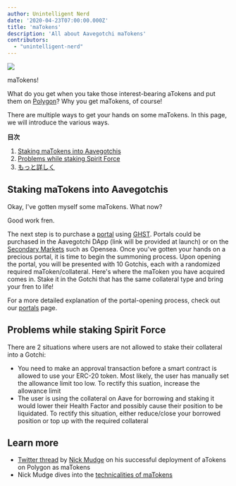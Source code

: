 ```yaml
---
author: Unintelligent Nerd
date: '2020-04-23T07:00:00.000Z'
title: 'maTokens'
description: 'All about Aavegotchi maTokens'
contributors:
  - "unintelligent-nerd"
---
```


<div class="headerImageContainer">
<img class="headerImage" src="/matokens/matoken.png">
<p class="headerImageText">maTokens!</p>
</div>

What do you get when you take those interest-bearing aTokens and put them on [Polygon](/glossary#polygon)? Why you get maTokens, of course!

There are multiple ways to get your hands on some maTokens. In this page, we will introduce the various ways.

<div class="contentsBox">

**目次**

<ol>
<li><a href=#staking-matokens-into-aavegotchis>Staking maTokens into Aavegotchis</a></li>
<li><a href=#problems-while-staking-spirit-force>Problems while staking Spirit Force</a></li>
<li><a href=#learn-more>もっと詳しく</a></li>
</ol>

</div>

## Staking maTokens into Aavegotchis

Okay, I've gotten myself some maTokens. What now?

Good work fren.

The next step is to purchase a [portal](/portals) using [GHST](/ghst). Portals could be purchased in the Aavegotchi DApp (link will be provided at launch) or on the [Secondary Markets](/marketplace) such as Opensea. Once you've gotten your hands on a precious portal, it is time to begin the summoning process. Upon opening the portal, you will be presented with 10 Gotchis, each with a randomized required maToken/collateral. Here's where the maToken you have acquired comes in. Stake it in the Gotchi that has the same collateral type and bring your fren to life!

For a more detailed explanation of the portal-opening process, check out our [portals](/portals) page.

## Problems while staking Spirit Force

There are 2 situations where users are not allowed to stake their collateral into a Gotchi:

* You need to make an approval transaction before a smart contract is allowed to use your ERC-20 token. Most likely, the user has manually set the allowance limit too low. To rectify this suation, increase the allowance limit
* The user is using the collateral on Aave for borrowing and staking it would lower their Health Factor and possibly cause their position to be liquidated. To rectify this situation, either reduce/close your borrowed position or top up with the required collateral

## Learn more

* [Twitter thread](https://twitter.com/mudgen/status/1352399348219445250) by [Nick Mudge](/team#nick-mudge) on his successful deployment of aTokens on Polygon as maTokens
* Nick Mudge dives into the [technicalities of maTokens](https://aavegotchi.substack.com/p/aaves-interest-bearing-atokens-on)
